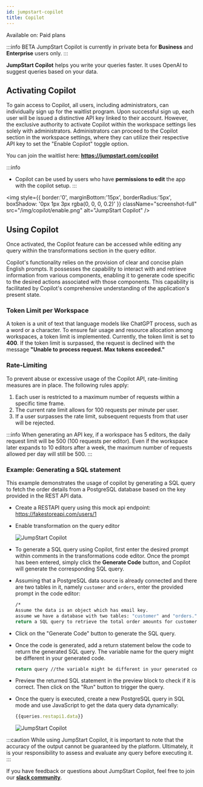 ```yaml
---
id: jumpstart-copilot
title: Copilot
---
```


<div className='badge badge--primary heading-badge'>Available on: Paid plans</div>

:::info BETA
JumpStart Copilot is currently in private beta for **Business** and **Enterprise** users only.
:::

**JumpStart Copilot** helps you write your queries faster. It uses OpenAI to suggest queries based on your data. 

<div style={{paddingTop:'24px', paddingBottom:'24px'}}>

## Activating Copilot

To gain access to Copilot, all users, including administrators, can individually sign up for the waitlist program. Upon successful sign up, each user will be issued a distinctive API key linked to their account. However, the exclusive authority to activate Copilot within the workspace settings lies solely with administrators. Administrators can proceed to the Copilot section in the workspace settings, where they can utilize their respective API key to set the "Enable Copilot" toggle option.

You can join the waitlist here: **https://jumpstart.com/copilot**

:::info
- Copilot can be used by users who have **permissions to edit** the app with the copilot setup.
:::

<div style={{textAlign: 'center'}}>

<img style={{ border:'0', marginBottom:'15px', borderRadius:'5px', boxShadow: '0px 1px 3px rgba(0, 0, 0, 0.2)' }} className="screenshot-full" src="/img/copilot/enable.png" alt="JumpStart Copilot" />

</div>

</div>

<div style={{paddingTop:'24px', paddingBottom:'24px'}}>

## Using Copilot

Once activated, the Copilot feature can be accessed while editing any query within the transformations section in the query editor.

Copilot's functionality relies on the provision of clear and concise plain English prompts. It possesses the capability to interact with and retrieve information from various components, enabling it to generate code specific to the desired actions associated with those components. This capability is facilitated by Copilot's comprehensive understanding of the application's present state.

</div>

<div style={{paddingTop:'24px', paddingBottom:'24px'}}>

### Token Limit per Workspace

A token is a unit of text that language models like ChatGPT process, such as a word or a character. To ensure fair usage and resource allocation among workspaces, a token limit is implemented. Currently, the token limit is set to **400**. If the token limit is surpassed, the request is declined with the message **"Unable to process request. Max tokens exceeded."**

</div>

<div style={{paddingTop:'24px', paddingBottom:'24px'}}>

### Rate-Limiting

To prevent abuse or excessive usage of the Copilot API, rate-limiting measures are in place. The following rules apply:

1. Each user is restricted to a maximum number of requests within a specific time frame.
2. The current rate limit allows for 100 requests per minute per user.
3. If a user surpasses the rate limit, subsequent requests from that user will be rejected.

:::info
When generating an API key, if a workspace has 5 editors, the daily request limit will be 500 (100 requests per editor). Even if the workspace later expands to 10 editors after a week, the maximum number of requests allowed per day will still be 500.
:::

</div>

<div style={{paddingTop:'24px', paddingBottom:'24px'}}>

### Example: Generating a SQL statement 

This example demonstrates the usage of copilot by generating a SQL query to fetch the order details from a PostgreSQL database based on the key provided in the REST API data.

- Create a RESTAPI query using this mock api endpoint: https://fakestoreapi.com/users/1
- Enable transformation on the query editor

    <div style={{textAlign: 'center'}}>

    <img className="screenshot-full" src="/img/copilot/query.png" alt="JumpStart Copilot" />

    </div>

- To generate a SQL query using Copilot, first enter the desired prompt within comments in the transformations code editor. Once the prompt has been entered, simply click the **Generate Code** button, and Copilot will generate the corresponding SQL query.

- Assuming that a PostgreSQL data source is already connected and there are two tables in it, namely `customer` and `orders`, enter the provided prompt in the code editor:

    ```bash
    /*
    Assume the data is an object which has email key.
    assume we have a database with two tables: "customer" and "orders." The "customer" table has columns such as "customer_id," "customer_name," and "country." The "orders" table has columns such as "order_id," "customer_id," "order_date," and "total_amount."
    return a SQL query to retrieve the total order amounts for customers from the email key retrieved from the data, who have placed more than three orders.*/
    ```

- Click on the "Generate Code" button to generate the SQL query.

- Once the code is generated, add a return statement below the code to return the generated SQL query. The variable name for the query might be different in your generated code.

    ```bash
    return query //the variable might be different in your generated code
    ```

- Preview the returned SQL statement in the preview block to check if it is correct. Then click on the "Run" button to trigger the query.

- Once the query is executed, create a new PostgreSQL query in SQL mode and use JavaScript to get the data query data dynamically:

    ```js
    {{queries.restapi1.data}}
    ```

    <div style={{textAlign: 'center'}}>

    <img className="screenshot-full" src="/img/copilot/copilot1.gif" alt="JumpStart Copilot" />

    </div>

</div>

:::caution
While using JumpStart Copilot, it is important to note that the accuracy of the output cannot be guaranteed by the platform. Ultimately, it is your responsibility to assess and evaluate any query before executing it.
:::

If you have feedback or questions about JumpStart Copilot, feel free to join our **[slack community](https://jumpstart.com/slack)**.

